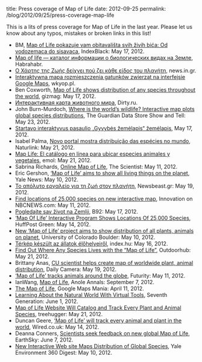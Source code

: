title: Press coverage of Map of Life
date: 2012-09-25
permalink: /blog/2012/09/25/press-coverage-map-life


This is a lits of press coverage for Map of Life in the last year. Please let us know about any typos, mistakes or broken links in this list!

- BM, [Map of Life pokazuje vam obitavališta svih živih bića: Od vodozemaca do sisavaca](http://www.index.hr/black/clanak/map-of-life-pokazuje-vam-obitavalista-svih-zivih-bica-od-vodozemaca-do-sisavaca/615483.aspx), IndexBlack: May 17, 2012.
- [Map of life — каталог информации о биологических видах на Земле](http://habrahabr.ru/post/144148/), Habrahabr.
- [Ο Χάρτης της Ζωής δείχνει πού ζει κάθε είδος του πλανήτη](http://news.in.gr/science-technology/article/?aid=1231196193), news.in.gr.
- [Interaktywna mapa rozmieszczenia gatunków zwierząt na interfejsie Google Maps](http://www.wykop.pl/link/1145499/interaktywna-mapa-rozmieszczenia-gatunkow-zwierzat-na-interfejsie-google-maps/), wkyop.pl.
- Ben Coxworth, [Map of Life shows distribution of any species throughout the world](http://www.gizmag.com/map-of-life/22588/), gizmag: May 17, 2012.
- [Интерактивная карта животного мира](http://dirty.ru/comments/349393), Dirty.ru.
- John Burn-Murdoch, [Where is the world’s wildlife? Interactive map plots global species distributions](http://www.guardian.co.uk/news/datablog/interactive/2012/may/23/animal-species-habitats-interactive-map), The Guardian Data Store Show and Tell: May 23, 2012.
- [Startavo interaktyvus pasaulio „Gyvybės žemėlapis“ žemėlapis](http://grynas.delfi.lt/gamta/startavo-interaktyvus-pasaulio-gyvybes-zemelapis-zemelapis.d?id=58698295), May 17, 2012.
- Isabel Palma, [Novo portal mostra distribuição das espécies no mundo](http://naturlink.sapo.pt/Noticias/Noticias/content/Novo-portal-mostra-distribuicao-das-especies-no-mundo), Naturlink: May 21, 2012.
- [Map Life: El catálogo en línea para ubicar especies animales y vegetales](http://www.emol.com/noticias/tecnologia/2012/05/16/540904/map-life-el-catalogo-en-linea-para-ubicar-especies-animales-y-vegetales.html), emol: May 21, 2012.
- Sabrina Richards, [Online Map of Life](http://the-scientist.com/2012/05/11/online-map-of-life/), The Scientist: May 11, 2012.
- Eric Gershon, [‘Map of Life’ aims to show all living things on the planet](http://news.yale.edu/2012/05/10/map-life-aims-show-all-living-things-planet), Yale News: May 10, 2012.
- [Το απόλυτο εργαλείο για τη ζωή στον πλανήτη](http://www.newsbeast.gr/environment/arthro/353379/to-apoluto-ergaleio-gia-ti-zoi-ston-planiti/), Newsbeast.gr: May 19, 2012.
- [Find locations of 25,000 species on new interactive map](http://msnbc.msn.com/id/47393366/ns/technology_and_science-innovation/), Innovation on NBCNEWS.com: May 11, 2012.
- [Pogledajte sav život na Zemlji](http://www.b92.net/zivot/vesti.php?nav_id=610125), B92: May 17, 2012.
- [‘Map Of Life’ Interactive Program Shows Locations Of 25,000 Species](http://www.huffingtonpost.com/2012/05/14/map-of-life-species-locations_n_1514976.html), HuffPost Green: May 14, 2012.
- [New ‘Map of Life’ project aims to show distribution of all plants, animals on planet](http://colorado.edu/news/releases/2012/05/10/new-%E2%80%98map-life%E2%80%99-project-aims-show-distribution-all-plants-animals-planet), University of Colorado Boulder: May 10, 2012.
- [Térkép készült az állatok élőhelyeiről](http://index.hu/tech/2012/05/16/itt_elnek_az_oroszlanok/), index.hu: May 16, 2012.
- [Find Out Where Any Species Lives with the “Map of Life”](http://www.outdoorhub.com/news/find-out-where-any-species-lives-with-the-map-of-life/), Outdoorhub: May 21, 2012.
- Brittany Anas, [CU scientist helps create map of worldwide plant, animal distribution](http://www.dailycamera.com/cu-news/ci_20662608/cu-scientist-helps-create-map-worldwide-plant-animal), Daily Camera: May 19, 2012.
- [‘Map of Life’ tracks animals around the globe](http://www.futurity.org/earth-environment/map-of-life-tracks-animals-around-the-globe/), Futurity: May 11, 2012.
- IanWang, [Map of Life](http://www.anoleannals.org/2012/09/07/map-of-life/), Anole Annals: September 7, 2012.
- [The Map of Life](http://googlemapsmania.blogspot.com/2012/04/map-of-life.html), Google Maps Mania: April 11, 2012.
- [Learning About the Natural World With Virtual Tools](http://www.seventhgeneration.com/learn/blog/learning-about-natural-world-virtual-tools), Seventh Generation: June 1, 2012.
- [Map of Life Website Will Catalog and Track Every Plant and Animal Species](http://www.treehugger.com/clean-technology/map-life-website.html), treehugger: May 21, 2012.
- Duncan Geere, [‘Map of Life’ will track every animal and plant in the world](http://www.wired.co.uk/news/archive/2012-05/14/map-of-life), Wired.co.uk: May 14, 2012.
- Deanna Conners, [Scientists seek feedback on new global Map of Life](http://earthsky.org/earth/scientists-seek-feedback-on-new-global-map-of-life), EarthSky: June 7, 2012.
- [New Interactive Web site Maps Distribution of Global Species](http://e360.yale.edu/digest/new_interactive_website_maps_distribution_of_global_species/3458/), Yale Environment 360 Digest: May 10, 2012.

